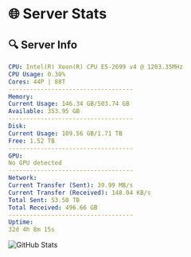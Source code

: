 # 🌐 Server Stats
## 🔍 Server Info
```yaml
CPU: Intel(R) Xeon(R) CPU E5-2699 v4 @ 1203.35MHz
CPU Usage: 0.30%
Cores: 44P | 88T
-----------------------------------
Memory:
Current Usage: 146.34 GB/503.74 GB
Available: 353.95 GB
-----------------------------------
Disk:
Current Usage: 109.56 GB/1.71 TB
Free: 1.52 TB
-----------------------------------
GPU:
No GPU detected
-----------------------------------
Network:
Current Transfer (Sent): 39.99 MB/s
Current Transfer (Received): 148.04 KB/s
Total Sent: 53.50 TB
Total Received: 496.66 GB
-----------------------------------
Uptime:
32d 4h 8m 15s
```
![GitHub Stats](https://img.shields.io/badge/Updated-2025-04-09_01:31:04-blue)